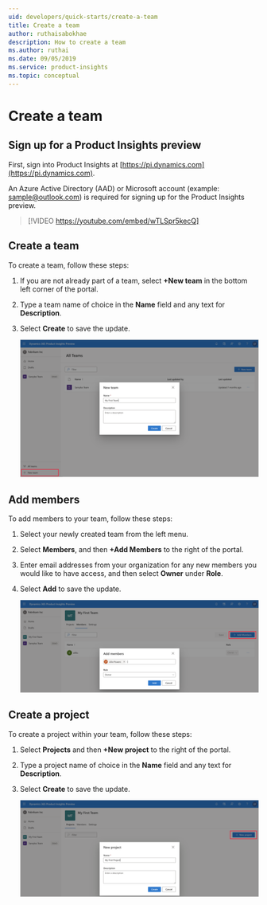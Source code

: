 ```yaml
---
uid: developers/quick-starts/create-a-team
title: Create a team
author: ruthaisabokhae
description: How to create a team
ms.author: ruthai
ms.date: 09/05/2019
ms.service: product-insights
ms.topic: conceptual
---
```


# Create a team 

## Sign up for a Product Insights preview

First, sign into Product Insights at [https://pi.dynamics.com](https://pi.dynamics.com).  

An Azure Active Directory (AAD) or Microsoft account (example: sample@outlook.com) is required for signing up for the Product Insights preview.   

>[!VIDEO https://youtube.com/embed/wTLSpr5kecQ] 

## Create a team<br>
To create a team, follow these steps:
1. If you are not already part of a team, select **+New team** in the bottom left corner of the portal.
1. Type a team name of choice in the **Name** field and any text for **Description**. 
1. Select **Create** to save the update.

	![Create a new team](media/New_Team.png "Create a new team")
  
## Add members<br>
To add members to your team, follow these steps:
1. Select your newly created team **<insert team name>** from the left menu.  
1. Select **Members**, and then **+Add Members** to the right of the portal.
1. Enter email addresses from your organization for any new members you would like to have access, and then select **Owner** under **Role**. 
1. Select **Add** to save the update.

	![Add new members](media/Add_Member.png "Add new members")

## Create a project<br>
To create a project within your team, follow these steps:
1. Select **Projects** and then **+New project** to the right of the portal. 
1. Type a project name of choice in the **Name** field and any text for **Description**.  
1. Select **Create** to save the update.

	![Add new project](media/New_Project.png "Add project")
  
